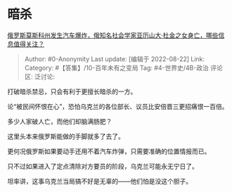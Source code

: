 # 暗杀
[俄罗斯莫斯科州发生汽车爆炸，俄知名社会学家亚历山大·杜金之女身亡，哪些信息值得关注？](https://www.zhihu.com/question/549311603/answer/2638643138)

> Author: #0-Anonymity
> Last update: [编辑于 2022-08-22]
> Link:
> Category: #【答集】/10-百年未有之变局
> Tag: #4-世界史/4B-政治
> 评论区:
> 泛讨论:

打破暗杀禁忌，只会有利于更擅长暗杀的一方。

论“被民间怀恨在心”，恐怕乌克兰的各位部长、议员比安倍晋三更招痛恨一百倍。

多少人家破人亡，而他们却脑满肠肥？

这里头本来俄罗斯能做的手脚就多了去了。

更何况俄罗斯如果要动手还用不着汽车炸弹，只需要准确的位置情报而已。

只不过如果进入了定点清除对方要员的阶段，乌克兰可能永无宁日了。

坦率讲，这事乌克兰当局搞不好是无辜的——他们怕是没这个胆子。
